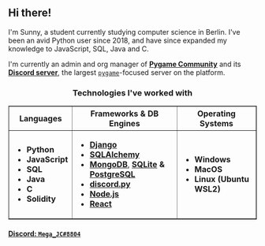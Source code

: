 ## Hi there!

I'm Sunny, a student currently studying computer science in Berlin. I've been an avid Python user since 2018, and have since expanded my knowledge to JavaScript, SQL, Java and C.


I'm currently an admin and org manager of [**Pygame Community**](https://github.com/pygame-community/) and its [**Discord server**](https://discord.com/invite/ZuB2RySPRJ), the largest [`pygame`](https://github.com/pygame/)-focused server on the platform.    


<h3 align="center">Technologies I've worked with</h3>
<table border="none" align=center>
  <tr>
    <th><b>Languages</b></th>
    <th><b>Frameworks & DB Engines</b></th>
    <th><b>Operating Systems</b></th>
  </tr>
  <tr>
    <td>
      <ul>
        <li><b>Python</b></li>
        <li><b>JavaScript</b></li>
        <li><b>SQL</b></li>
        <li><b>Java</b></li>
        <li><b>C</b></li>
        <li><b>Solidity</b></li>
      </ul>
    </td>
    <td>
      <ul>
        <li><b><a href="https://www.djangoproject.com/">Django</a></b></li>
        <li><b><a href="https://www.sqlalchemy.org/">SQLAlchemy</a></b></li>
        <li><b><a href="https://www.mongodb.com/">MongoDB</a></b>, <b><a href="https://www.sqlite.org/index.html">SQLite</a> & <a href="https://www.postgresql.org/">PostgreSQL</a></b></li>
        <li><b><a href="https://github.com/Rapptz/discord.py">discord.py</a></b></li>
        <li><b><a href="https://nodejs.org/">Node.js</a></b></li>
        <li><b><a href="https://reactjs.org/">React</a></b></li>
      </ul>
    </td>
    <td>
      <ul>
        <li><b>Windows</b></li>
        <li><b>MacOS</b></li>
        <li><b>Linux (Ubuntu WSL2)</b></li>
      </ul>
    </td>
  </tr>
</table>

#### [Discord: `Mega_JC#8804`](https://discord.com/users/444116866944991236)
